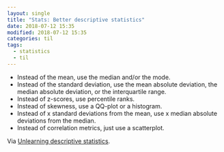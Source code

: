 ```yaml
---
layout: single
title: "Stats: Better descriptive statistics"
date: 2018-07-12 15:35
modified: 2018-07-12 15:35
categories: til
tags:
  - statistics
  - til
---
```


- Instead of the mean, use the median and/or the mode.
- Instead of the standard deviation, use the mean absolute deviation,
  the median absolute deviation, or the interquartile range.
- Instead of z-scores, use percentile ranks.
- Instead of skewness, use a QQ-plot or a histogram.
- Instead of x standard deviations from the mean, use x median absolute
  deviations from the median.
- Instead of correlation metrics, just use a scatterplot.

Via [Unlearning descriptive statistics](http://debrouwere.org/2017/02/01/unlearning-descriptive-statistics/).
